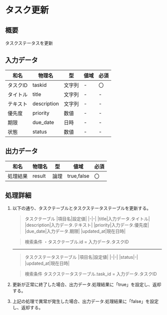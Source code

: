 # タスク更新

## 概要
タスクステータスを更新

## 入力データ
|和名|物理名|型|値域|必須|
|-|-|-|-|-|
|タスクID|taskid|文字列|-|〇|
|タイトル|title|文字列|-|-|
|テキスト|description|文字列|-|-|
|優先度|priority|数値|-|-|
|期限|due_date|日時|-|-|
|状態|status|数値|-|-|

## 出力データ
|和名|物理名|型|値域|必須|
|-|-|-|-|-|
|処理結果|result|論理|true,false|〇|

## 処理詳細
1. 以下の通り、タスクテーブルとタスクステータステーブルを更新する。
   > タスクテーブル
   > |項目名|設定値|
   > |-|-|
   > |title|入力データ.タイトル|
   > |description|入力データ.テキスト|
   > |priority|入力データ.優先度|
   > |due_date|入力データ.期限|
   > |updated_at|現在日時|

   > 検索条件
   > ・タスクテーブル.id = 入力データ.タスクID
   ---
   > タスクステータステーブル
   > |項目名|設定値|
   > |-|-|
   > |status|-|
   > |updated_at|現在日時|

   > 検索条件
   > タスクステータステーブル.task_id = 入力データ.タスクID
2. 更新が正常に終了した場合、出力データ.処理結果に「true」を設定し、返却する。
3. 上記の処理で異常が発生した場合、出力データ.処理結果に「false」を設定し、返却する。